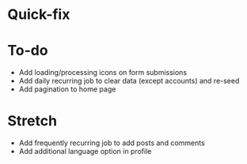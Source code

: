 # Quick-fix

# To-do
- Add loading/processing icons on form submissions
- Add daily recurring job to clear data (except accounts) and re-seed
- Add pagination to home page

# Stretch
- Add frequently recurring job to add posts and comments
- Add additional language option in profile
